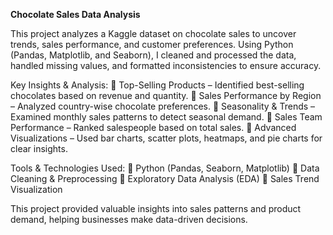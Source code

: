 **Chocolate Sales Data Analysis**

This project analyzes a Kaggle dataset on chocolate sales to uncover trends, sales performance, and customer preferences. Using Python (Pandas, Matplotlib, and Seaborn), I cleaned and processed the data, handled missing values, and formatted inconsistencies to ensure accuracy.

Key Insights & Analysis:
📌 Top-Selling Products – Identified best-selling chocolates based on revenue and quantity.
📌 Sales Performance by Region – Analyzed country-wise chocolate preferences.
📌 Seasonality & Trends – Examined monthly sales patterns to detect seasonal demand.
📌 Sales Team Performance – Ranked salespeople based on total sales.
📌 Advanced Visualizations – Used bar charts, scatter plots, heatmaps, and pie charts for clear insights.

Tools & Technologies Used:
🔹 Python (Pandas, Seaborn, Matplotlib)
🔹 Data Cleaning & Preprocessing
🔹 Exploratory Data Analysis (EDA)
🔹 Sales Trend Visualization

This project provided valuable insights into sales patterns and product demand, helping businesses make data-driven decisions.

